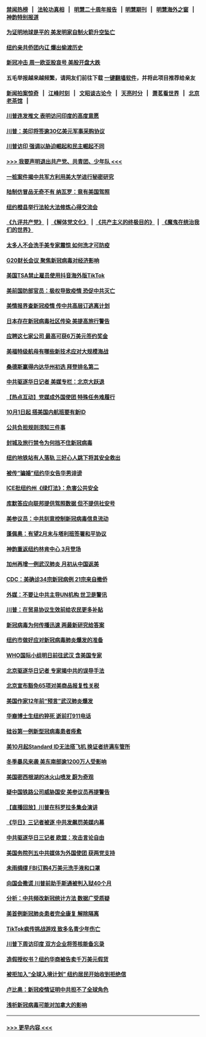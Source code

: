 #### [禁闻热榜](热点新闻.md?=0)  &nbsp;&nbsp;|&nbsp;&nbsp; [法轮功真相](https://github.com/gfw-breaker/truth/blob/master/README.md?=0) &nbsp;&nbsp;|&nbsp;&nbsp; [明慧二十周年报告](https://github.com/gfw-breaker/mh-reports/blob/master/README.md?=0) &nbsp;&nbsp;|&nbsp;&nbsp;[明慧期刊](https://github.com/gfw-breaker/mh-qikan) &nbsp;&nbsp;|&nbsp;&nbsp; [明慧海外之窗](https://github.com/gfw-breaker/mh-news/blob/master/README.md?=0) &nbsp;&nbsp;|&nbsp;&nbsp; [神韵特别报道](https://github.com/gfw-breaker/mh-news/blob/master/shenyun.md?=0)
#### [为证明地球是平的 美发明家自制火箭升空坠亡](../pages/nsc412/n11892645.md?t=02250231) 
#### [纽约亲共侨团内讧 爆出偷渡历史](../pages/nsc412/n11891235.md?t=02250231) 
#### [新冠冲击 周一欧亚股哀号 美股开盘大跌](../pages/nsc412/n11892648.md?t=02250231) 
#### 五毛举报越来越频繁，请网友们前往下载 [一键翻墙软件](https://github.com/gfw-breaker/ssr-accounts)，并将此项目推荐给亲友
#### [新闻拍案惊奇](https://github.com/gfw-breaker/banned-news/blob/master/pages/link4.md) &nbsp;&nbsp;|&nbsp;&nbsp; [江峰时刻](https://github.com/gfw-breaker/banned-news/blob/master/pages/link4.md) &nbsp;&nbsp;|&nbsp;&nbsp; [文昭谈古论今](https://github.com/gfw-breaker/banned-news/blob/master/pages/link4.md) &nbsp;&nbsp;|&nbsp;&nbsp; [天亮时分](https://github.com/gfw-breaker/banned-news/blob/master/pages/link4.md) &nbsp;&nbsp;|&nbsp;&nbsp; [萧茗看世界](https://github.com/gfw-breaker/banned-news/blob/master/pages/link4.md) &nbsp;&nbsp;|&nbsp;&nbsp; [北京老茶馆](https://github.com/gfw-breaker/banned-news/blob/master/pages/link4.md) &nbsp;&nbsp;|&nbsp;&nbsp; 
#### [川普连发推文 表明访问印度的高度意愿](../pages/nsc412/n11891927.md?t=02250231) 
#### [川普：美印将签逾30亿美元军事采购协议](../pages/nsc412/n11892494.md?t=02250231) 
#### [川普访印 强调以胁迫崛起和民主崛起不同](../pages/nsc412/n11891855.md?t=02250231) 
#### [>>> 我要声明退出共产党、共青团、少年队 <<<](https://github.com/begood0513/goodnews/blob/master/quit/letter.md) 
#### [一桩案件揭中共军方利用美大学进行秘密研究](../pages/nsc412/n11891206.md?t=02250231) 
#### [陆制仿冒品无奇不有 纳瓦罗：竟有美国驾照](../pages/nsc412/n11890953.md?t=02250231) 
#### [纽约橙县举行法轮大法修炼心得交流会](../pages/nsc412/n11890760.md?t=02250231) 
#### [《九评共产党》](https://github.com/begood0513/9ping.md/blob/master/README.md) &nbsp;|&nbsp; [《解体党文化》](../../../../jtdwh.md/blob/master/README.md)  &nbsp;|&nbsp; [《共产主义的终极目的》](../../../../gczydzjmd.md/blob/master/README.md) &nbsp;|&nbsp; [《魔鬼在统治我们的世界》](../../../../mgztzwmdsj.md/blob/master/README.md) 
#### [太多人不会洗手美专家震惊 如何洗才可防疫](../pages/nsc412/n11875866.md?t=02250231) 
#### [G20财长会议 聚焦新冠病毒对经济影响](../pages/nsc412/n11890400.md?t=02250231) 
#### [美国TSA禁止雇员使用抖音海外版TikTok](../pages/nsc412/n11890500.md?t=02250231) 
#### [美前国防部官员：极权导致疫情 恐促中共灭亡](../pages/nsc412/n11889092.md?t=02250231) 
#### [美情报界查新冠疫情 传中共高层订逃离计划](../pages/nsc412/n11888161.md?t=02250231) 
#### [日本存在新冠病毒社区传染 美提高旅行警告](../pages/nsc412/n11889917.md?t=02250231) 
#### [应聘这七家公司 最高可获6万美元签约奖金](../pages/nsc412/n11879446.md?t=02250231) 
#### [美福特级航母有哪些新技术应对大规模海战](../pages/nsc412/n11882087.md?t=02250231) 
#### [桑德斯赢得内达华州初选 拜登排名第二](../pages/nsc412/n11888760.md?t=02250231) 
#### [中共驱逐华日记者 美媒专栏：北京大跃退](../pages/nsc412/n11888453.md?t=02250231) 
#### [【热点互动】党媒成外国使团 特殊任务难履行](../pages/nsc412/n11888306.md?t=02250231) 
#### [10月1日起 搭美国内航班要有新ID](../pages/nsc412/n11888243.md?t=02250231) 
#### [公共负担规则须知三件事](../pages/nsc412/n11888123.md?t=02250231) 
#### [封城及旅行禁令为何挡不住新冠病毒](../pages/nsc412/n11888067.md?t=02250231) 
#### [纽约地铁站有人落轨   三好心人跳下将其安全救出](../pages/nsc412/n11888088.md?t=02250231) 
#### [被传“骗婚”纽约华女告华男诽谤](../pages/nsc412/n11887303.md?t=02250231) 
#### [ICE批纽约州《绿灯法》：危害公共安全](../pages/nsc412/n11887285.md?t=02250231) 
#### [库默答应向联邦提供驾照数据 但不提供社安号](../pages/nsc412/n11887269.md?t=02250231) 
#### [美参议员：中共刻意控制新冠病毒信息流动](../pages/nsc412/n11887949.md?t=02250231) 
#### [蓬佩奥：有望2月末与塔利班签署和平协议](../pages/nsc412/n11887248.md?t=02250231) 
#### [神韵重返纽约林肯中心 3月登场](../pages/nsc412/n11885013.md?t=02250231) 
#### [加州再增一例武汉肺炎 月初从中国返美](../pages/nsc412/n11886929.md?t=02250231) 
#### [CDC：美确诊34宗新冠病例 21宗来自撤侨](../pages/nsc412/n11886795.md?t=02250231) 
#### [外媒：不要让中共主导UN机构 世卫是警讯](../pages/nsc412/n11886401.md?t=02250231) 
#### [川普：在贸易协议生效前给农民更多补贴](../pages/nsc412/n11886549.md?t=02250231) 
#### [新冠病毒为何传播迅速 两最新研究给答案](../pages/nsc412/n11886505.md?t=02250231) 
#### [纽约市做好应对新冠病毒肺炎爆发的准备](../pages/nsc412/n11885019.md?t=02250231) 
#### [WHO国际小组明日前往武汉 含美国专家](../pages/nsc412/n11886380.md?t=02250231) 
#### [北京驱逐华日记者 专家揭中共的误导手法](../pages/nsc412/n11886124.md?t=02250231) 
#### [北京宣布豁免65项对美商品报复性关税](../pages/nsc412/n11885960.md?t=02250231) 
#### [美国作家12年前“预言”武汉肺炎爆发](../pages/nsc412/n11885487.md?t=02250231) 
#### [华裔博士生纽约猝死  逝前打911电话](../pages/nsc412/n11885007.md?t=02250231) 
#### [硅谷第一例新型冠病毒患者痊愈](../pages/nsc412/n11885163.md?t=02250231) 
#### [美10月起Standard ID无法搭飞机  换证者挤满车管所](../pages/nsc412/n11885036.md?t=02250231) 
#### [冬季暴风来袭 美东南部逾1200万人受影响](../pages/nsc412/n11884620.md?t=02250231) 
#### [美国密西根湖的冰火山喷发 蔚为奇观](../pages/nsc412/n11884842.md?t=02250231) 
#### [疑中国铁路公司威胁国安 美参议员再提警告](../pages/nsc412/n11884300.md?t=02250231) 
#### [【直播回放】川普在科罗拉多集会演讲](../pages/nsc412/n11883640.md?t=02250231) 
#### [《华日》三记者被逐 中共发飙罚美媒内幕](../pages/nsc412/n11884184.md?t=02250231) 
#### [中共驱逐华日三记者 欧盟：攻击言论自由](../pages/nsc412/n11884179.md?t=02250231) 
#### [美国务院列五中共媒体为外国使团 获两党支持](../pages/nsc412/n11883954.md?t=02250231) 
#### [未雨绸缪 FBI订购4万美元洗手液和口罩](../pages/nsc412/n11883960.md?t=02250231) 
#### [向国会撒谎 川普前助手斯通被判入狱40个月](../pages/nsc412/n11883930.md?t=02250231) 
#### [分析：中共频改新冠统计方法 数据广受质疑](../pages/nsc412/n11883875.md?t=02250231) 
#### [美首例新冠肺炎患者完全康复 解除隔离](../pages/nsc412/n11883754.md?t=02250231) 
#### [TikTok疯传挑战游戏 致多名青少年伤亡](../pages/nsc412/n11883598.md?t=02250231) 
#### [川普下周访印度 双方企业将签核能备忘录](../pages/nsc412/n11883604.md?t=02250231) 
#### [造假授权书？纽约华商被告卖千万美元假货](../pages/nsc412/n11882429.md?t=02250231) 
#### [被拒加入“全球入境计划”  纽约居民开始收到拒绝信](../pages/nsc412/n11882417.md?t=02250231) 
#### [卢比奥：新冠疫情证明中共担不了全球角色](../pages/nsc412/n11881340.md?t=02250231) 
#### [浅析新冠病毒可能对加拿大的影响](../pages/nsc412/n11879775.md?t=02250231) 

----
#### [ >>> 更早内容 <<< ](../indexes/nsc412-earlier.md)
